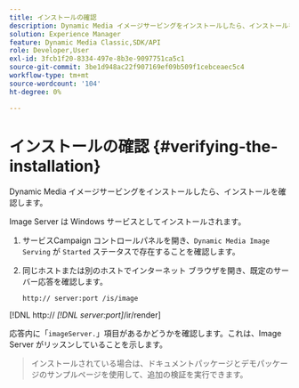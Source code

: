 ```yaml
---
title: インストールの確認
description: Dynamic Media イメージサービングをインストールしたら、インストールを確認します。
solution: Experience Manager
feature: Dynamic Media Classic,SDK/API
role: Developer,User
exl-id: 3fcb1f20-8334-497e-8b3e-9097751ca5c1
source-git-commit: 3be1d948ac22f907169ef09b509f1cebceaec5c4
workflow-type: tm+mt
source-wordcount: '104'
ht-degree: 0%

---
```


# インストールの確認 {#verifying-the-installation}

Dynamic Media イメージサービングをインストールしたら、インストールを確認します。

Image Server は Windows サービスとしてインストールされます。

1. サービスCampaign コントロールパネルを開き、`Dynamic Media Image Serving` が `Started` ステータスで存在することを確認します。
1. 同じホストまたは別のホストでインターネット ブラウザを開き、既定のサーバー応答を確認します。

   `http:// server:port /is/image`

[!DNL  http:// *[!DNL server:port]*/ir/render]

応答内に「`imageServer.`」項目があるかどうかを確認します。これは、Image Server がリッスンしていることを示します。
>インストールされている場合は、ドキュメントパッケージとデモパッケージのサンプルページを使用して、追加の検証を実行できます。
